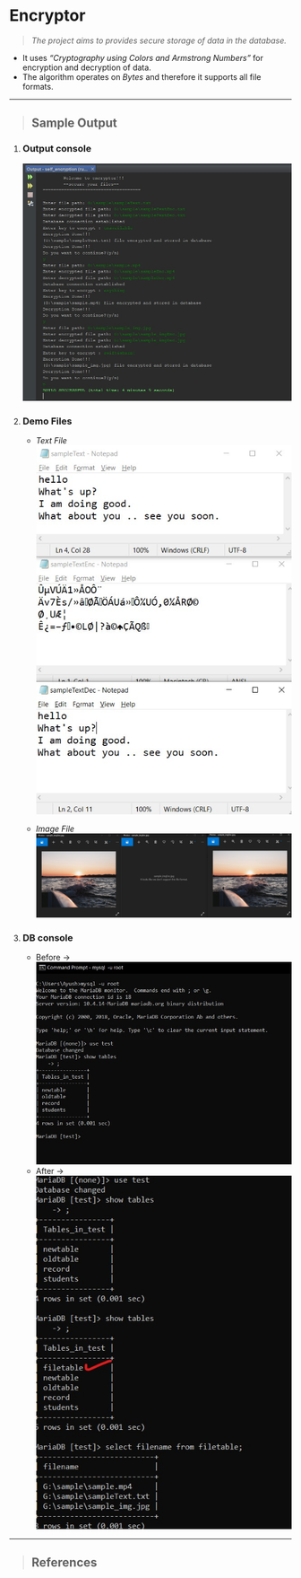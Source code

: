 # **Encryptor**

>_The project aims to provides secure storage of data in the database._

 * It uses *“Cryptography using Colors and Armstrong Numbers”* for encryption and decryption of data.
 * The algorithm operates on _Bytes_ and therefore it supports all file formats.
___
 >## Sample Output
 
 1. ### Output console
    ![Output](./outputImages/output.jpg)
 1. ### Demo Files 

    * *Text File*
        ![textdemo](./outputImages/textdemo.jpg)

    * *Image File*
        ![imgdemo](./outputImages/imgdemo.jpg)

 1. ### DB console
    * Before ->![Database before executing program](./outputImages/db1.jpg)
    * After -> ![Database after execution of programm](./outputImages/db2.jpg)
___
> ## References


